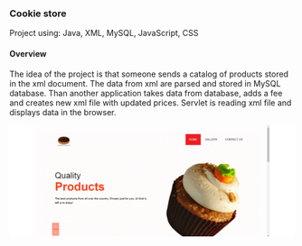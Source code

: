 ### Cookie store ###
Project using: Java, XML, MySQL, JavaScript, CSS
#### Overview ####
The idea of the project is that someone sends a catalog of products stored in the xml document.
The data from xml are parsed and stored in MySQL database.
Than another application takes data from database, adds a fee and creates new xml file with updated prices. 
Servlet is reading xml file and displays data in the browser.

![Alt Text](https://github.com/aleksandramarjanovic/Cookie-Store/blob/master/cookie.gif)

